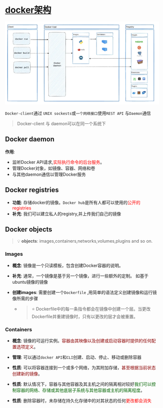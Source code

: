 # [docker架构](https://docs.docker.com/get-started/docker-overview/#docker-architecture)
![docker-architecture](img/docker-architecture.png)

`Docker-client`通过 `UNIX sockests`或`一个网络接口`使用`REST API` 与`Daemon`通信  
> Docker-client 与 daemon可以在同一个系统下  

## Docker daemon
**作用**:   
- 监听Docker API请求,<font color = red>实际执行命令的后台服务</font>。
- 管理Docker对象，如镜像、容器、网络和卷
- 与其他daemon通信以管理Docker服务

## Docker registries
- **功能**: 存储docker的镜像。`Docker hub`是所有人都可以使用的<font color = red>公开的registries</font>  
- **补充**: 我们可以建立私人的registry,并上传我们自己的镜像  


## Docker objects
> :bulb: **objects**: images,containers,networks,volumes,plugins and so on.

### Images
- **概念**: 镜像是一个只读模板，包含创建Docker容器的说明。 

- **补充**: 通常，一个镜像是基于另一个镜像，进行一些额外的定制。 如基于ubuntu镜像的镜像  

-  **创建images**: 需要创建一个`Dockerfile` ,用简单的语法定义创建镜像和运行镜像所需的步骤  
   - > :star: Dockerfile中的每一条指令都会在镜像中创建一个层。当更改Dockerfile并重建镜像时，只有以更改的层才会被重置。  

### Containers
- **概念**: 镜像的可运行实例。<font color = darkred>容器由其映像以及创建或启动容器时提供的任何配置选项定义</font>。  
- **管理**: 可以通过`docker API`和`CLI`创建、启动、停止、移动或删除容器  

- **性质**: 可以将容器连接到一个或多个网络，为其附加存储，<font color = darkred>甚至根据当前状态创建新的镜像</font>。  

- **性质**: 默认情况下，容器与其他容器及其主机之间的隔离相对较好<font color = darkgreen>我们可以控制容器的网络、存储或其他底层子系统与其他容器或主机的隔离程度</font>。

- **性质**: 删除容器时，未存储在持久化存储中的对其状态的任何<font color = red>更改都会消失</font>   


